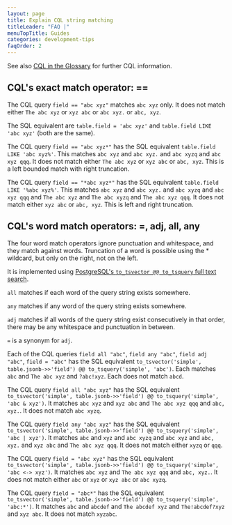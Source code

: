 ```yaml
---
layout: page
title: Explain CQL string matching
titleLeader: "FAQ |"
menuTopTitle: Guides
categories: development-tips
faqOrder: 2
---
```


See also [CQL in the Glossary](/reference/glossary/#cql) for further CQL information.

## CQL's exact match operator: ==

The CQL query `field == "abc xyz"` matches `abc xyz` only. It does not match either `The abc xyz` or `xyz abc` or `abc xyz.` or `abc, xyz`.

The SQL equivalent are `table.field = 'abc xyz'` and `table.field LIKE 'abc xyz'` (both are the same).

The CQL query `field == "abc xyz*"` has the SQL equivalent `table.field LIKE 'abc xyz%'`. This matches `abc xyz` and `abc xyz.` and `abc xyzq` and `abc xyz qqq`. It does not match either `The abc xyz` or `xyz abc` or `abc, xyz`. This is a left bounded match with right truncation.

The CQL query `field == "*abc xyz*"` has the SQL equivalent `table.field LIKE '%abc xyz%'`. This matches `abc xyz` and `abc xyz.` and `abc xyzq` and `abc xyz qqq` and `The abc xyz` and `The abc xyzq` and `The abc xyz qqq`. It does not match either `xyz abc` or `abc, xyz`. This is left and right truncation.

## CQL's word match operators: =, adj, all, any

The four word match operators ignore punctuation and whitespace, and they match against words. Truncation of a word is possible using the \* wildcard, but only on the right, not on the left.

It is implemented using [PostgreSQL's `to_tsvector @@ to_tsquery` full text search](https://www.postgresql.org/docs/current/functions-textsearch.html).

`all` matches if each word of the query string exists somewhere.

`any` matches if any word of the query string exists somewhere.

`adj` matches if all words of the query string exist consecutively in that order, there may be any whitespace and punctuation in between.

`=` is a synonym for `adj`.

Each of the CQL queries `field all "abc"`, `field any "abc"`, `field adj "abc"`, `field = "abc"` has the SQL equivalent `to_tsvector('simple', table.jsonb->>'field') @@ to_tsquery('simple', 'abc')`. Each matches `abc` and `The abc xyz` and `?abc!xyz`. Each does not match `abcd`.

The CQL query `field all "abc xyz"` has the SQL equivalent `to_tsvector('simple', table.jsonb->>'field') @@ to_tsquery('simple', 'abc & xyz')`. It matches `abc xyz` and `xyz abc` and `The abc xyz qqq` and `abc, xyz.`. It does not match `abc xyzq`.

The CQL query `field any "abc xyz"` has the SQL equivalent `to_tsvector('simple', table.jsonb->>'field') @@ to_tsquery('simple', 'abc | xyz')`. It matches `abc` and `xyz` and `abc xyzq` and `abc xyz` and `abc, xyz.` and `xyz abc` and `The abc xyz qqq`. It does not match either `xyzq` or `qqq`.

The CQL query `field = "abc xyz"` has the SQL equivalent `to_tsvector('simple', table.jsonb->>'field') @@ to_tsquery('simple', 'abc <-> xyz')`. It matches `abc xyz` and `The abc xyz qqq` and `abc, xyz.`. It does not match either `abc` or `xyz` or `xyz abc` or `abc xyzq`.

The CQL query `field = "abc*"` has the SQL equivalent `to_tsvector('simple', table.jsonb->>'field') @@ to_tsquery('simple', 'abc:*')`. It matches `abc` and `abcdef` and `The abcdef xyz` and `The!abcdef?xyz` and `xyz abc`. It does not match `xyzabc`.

